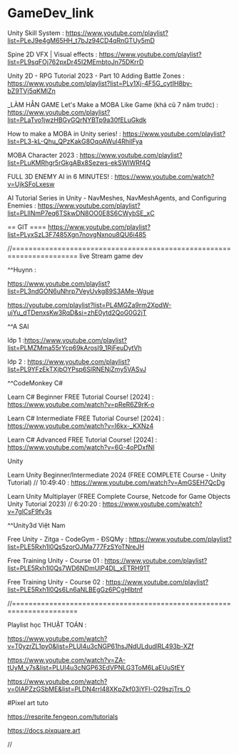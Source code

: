 # GameDev_link

Unity Skill System : https://www.youtube.com/playlist?list=PLeJ9e4gM65HH_t7bJz94CD4qRnGTUy5mD

Spine 2D VFX | Visual effects : https://www.youtube.com/playlist?list=PL9sqFOj762pxDr45I2MEmbtoJn75DKrrD

Unity 2D - RPG Tutorial 2023 - Part 10 Adding Battle Zones : https://www.youtube.com/playlist?list=PLy1Xj-4F5G_cytIH8by-bZ9TVj5qKMlZn

_LÀM HẲN GAME
Let's Make a MOBA Like Game (khá cũ 7 năm trước) : https://www.youtube.com/playlist?list=PLaTvo1jwzHBGyGQrNYBTp9a30fELuGkdk

How to make a MOBA in Unity series! : https://www.youtube.com/playlist?list=PL3-kL-Qhu_QPzKakG8OqoAWul4RhilFya

MOBA Character 2023 : https://www.youtube.com/playlist?list=PLuKMRhgr5rGkgABx8Sezws-ekSWIWRf4Q

FULL 3D ENEMY AI in 6 MINUTES! : https://www.youtube.com/watch?v=UjkSFoLxesw

AI Tutorial Series in Unity - NavMeshes, NavMeshAgents, and Configuring Enemies : https://www.youtube.com/playlist?list=PLllNmP7eq6TSkwDN8OO0E8S6CWybSE_xC

== GIT ====
https://www.youtube.com/playlist?list=PLyxSzL3F7485Xgn7novgNxnou8QU6i485


//======================================================================
live Stream game dev

^^Huynn : 

https://www.youtube.com/playlist?list=PL3ndGON6uNhrp7VeyUvkg89S3AMe-Wgue

https://youtube.com/playlist?list=PL4MGZa9rm2XpdW-ujYu_dTDenxsKw3RqD&si=zhE0ytd2QoG0G2jT

^^A SAI 

lớp 1 :https://www.youtube.com/playlist?list=PLMZMma55rYcp69kArosI9_1RjFeuDytVh

lớp 2 : https://www.youtube.com/playlist?list=PL9YFzEkTXjbOYPsp6SlRNENjZmy5VASvJ

^^CodeMonkey
C#

Learn C# Beginner FREE Tutorial Course! [2024]
 : https://www.youtube.com/watch?v=pReR6Z9rK-o

Learn C# Intermediate FREE Tutorial Course! [2024]
 : https://www.youtube.com/watch?v=I6kx-_KXNz4 

Learn C# Advanced FREE Tutorial Course! [2024] 
: https://www.youtube.com/watch?v=6G-4oPDxfNI

Unity

Learn Unity Beginner/Intermediate 2024 (FREE COMPLETE Course - Unity Tutorial) // 10:49:40
: https://www.youtube.com/watch?v=AmGSEH7QcDg

Learn Unity Multiplayer (FREE Complete Course, Netcode for Game Objects Unity Tutorial 2023) // 6:20:20 
: https://www.youtube.com/watch?v=7glCsF9fv3s

^^Unity3d Việt Nam

Free Unity - Zitga - CodeGym - ĐSQMy : 
https://www.youtube.com/playlist?list=PLE5Rxh1l0Qs5zorOJMa777FzSYoTNreJH

Free Training Unity - Course 01 : 
https://www.youtube.com/playlist?list=PLE5Rxh1l0Qs7WD6NDmUlP4DL_xETRH91T

Free Training Unity - Course 02 : 
https://www.youtube.com/playlist?list=PLE5Rxh1l0Qs6Ln6aNLBEgGz6PCgHlbtnf


//======================================================================

Playlist học THUẬT TOÁN :

https://www.youtube.com/watch?v=T0yzrZL1py0&list=PLUl4u3cNGP61hsJNdULdudlRL493b-XZf

https://www.youtube.com/watch?v=ZA-tUyM_y7s&list=PLUl4u3cNGP63EdVPNLG3ToM6LaEUuStEY

https://www.youtube.com/watch?v=0IAPZzGSbME&list=PLDN4rrl48XKpZkf03iYFl-O29szjTrs_O








#Pixel art
tuto 

https://resprite.fengeon.com/tutorials

https://docs.pixquare.art












//

